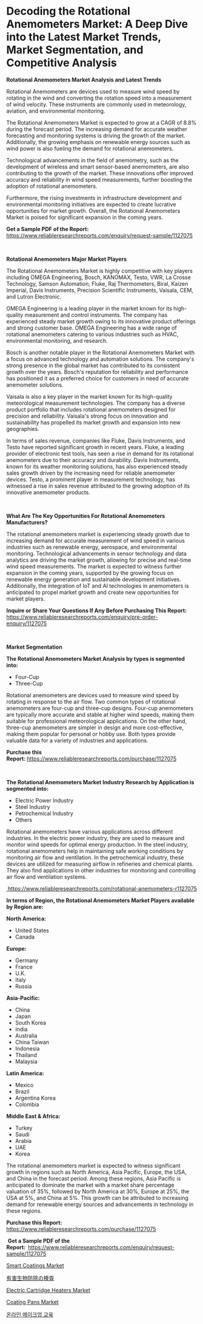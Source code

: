 <p><h1>Decoding the Rotational Anemometers Market: A Deep Dive into the Latest Market Trends, Market Segmentation, and Competitive Analysis</h1></p><p><strong>Rotational Anemometers Market Analysis and Latest Trends</strong></p>
<p><p>Rotational Anemometers are devices used to measure wind speed by rotating in the wind and converting the rotation speed into a measurement of wind velocity. These instruments are commonly used in meteorology, aviation, and environmental monitoring.</p><p>The Rotational Anemometers Market is expected to grow at a CAGR of 8.8% during the forecast period. The increasing demand for accurate weather forecasting and monitoring systems is driving the growth of the market. Additionally, the growing emphasis on renewable energy sources such as wind power is also fueling the demand for rotational anemometers.</p><p>Technological advancements in the field of anemometry, such as the development of wireless and smart sensor-based anemometers, are also contributing to the growth of the market. These innovations offer improved accuracy and reliability in wind speed measurements, further boosting the adoption of rotational anemometers.</p><p>Furthermore, the rising investments in infrastructure development and environmental monitoring initiatives are expected to create lucrative opportunities for market growth. Overall, the Rotational Anemometers Market is poised for significant expansion in the coming years.</p></p>
<p><strong>Get a Sample PDF of the Report:&nbsp;</strong> <a href="https://www.reliableresearchreports.com/enquiry/request-sample/1127075">https://www.reliableresearchreports.com/enquiry/request-sample/1127075</a></p>
<p>&nbsp;</p>
<p><strong>Rotational Anemometers Major Market Players</strong></p>
<p><p>The Rotational Anemometers Market is highly competitive with key players including OMEGA Engineering, Bosch, KANOMAX, Testo, VWR, La Crosse Technology, Samson Automation, Fluke, Raj Thermometers, Biral, Kaizen Imperial, Davis Instruments, Precision Scientific Instruments, Vaisala, CEM, and Lutron Electronic.</p><p>OMEGA Engineering is a leading player in the market known for its high-quality measurement and control instruments. The company has experienced steady market growth owing to its innovative product offerings and strong customer base. OMEGA Engineering has a wide range of rotational anemometers catering to various industries such as HVAC, environmental monitoring, and research.</p><p>Bosch is another notable player in the Rotational Anemometers Market with a focus on advanced technology and automation solutions. The company's strong presence in the global market has contributed to its consistent growth over the years. Bosch's reputation for reliability and performance has positioned it as a preferred choice for customers in need of accurate anemometer solutions.</p><p>Vaisala is also a key player in the market known for its high-quality meteorological measurement technologies. The company has a diverse product portfolio that includes rotational anemometers designed for precision and reliability. Vaisala's strong focus on innovation and sustainability has propelled its market growth and expansion into new geographies.</p><p>In terms of sales revenue, companies like Fluke, Davis Instruments, and Testo have reported significant growth in recent years. Fluke, a leading provider of electronic test tools, has seen a rise in demand for its rotational anemometers due to their accuracy and durability. Davis Instruments, known for its weather monitoring solutions, has also experienced steady sales growth driven by the increasing need for reliable anemometer devices. Testo, a prominent player in measurement technology, has witnessed a rise in sales revenue attributed to the growing adoption of its innovative anemometer products.</p></p>
<p>&nbsp;</p>
<p><strong>What Are The Key Opportunities For Rotational Anemometers Manufacturers?</strong></p>
<p><p>The rotational anemometers market is experiencing steady growth due to increasing demand for accurate measurement of wind speed in various industries such as renewable energy, aerospace, and environmental monitoring. Technological advancements in sensor technology and data analytics are driving the market growth, allowing for precise and real-time wind speed measurements. The market is expected to witness further expansion in the coming years, supported by the growing focus on renewable energy generation and sustainable development initiatives. Additionally, the integration of IoT and AI technologies in anemometers is anticipated to propel market growth and create new opportunities for market players.</p></p>
<p><strong>Inquire or Share Your Questions If Any Before Purchasing This Report:</strong> <a href="https://www.reliableresearchreports.com/enquiry/pre-order-enquiry/1127075">https://www.reliableresearchreports.com/enquiry/pre-order-enquiry/1127075</a></p>
<p>&nbsp;</p>
<p><strong>Market Segmentation</strong></p>
<p><strong>The Rotational Anemometers Market Analysis by types is segmented into:</strong></p>
<p><ul><li>Four-Cup</li><li>Three-Cup</li></ul></p>
<p><p>Rotational anemometers are devices used to measure wind speed by rotating in response to the air flow. Two common types of rotational anemometers are four-cup and three-cup designs. Four-cup anemometers are typically more accurate and stable at higher wind speeds, making them suitable for professional meteorological applications. On the other hand, three-cup anemometers are simpler in design and more cost-effective, making them popular for personal or hobby use. Both types provide valuable data for a variety of industries and applications.</p></p>
<p><strong>Purchase this Report:&nbsp;</strong><a href="https://www.reliableresearchreports.com/purchase/1127075">https://www.reliableresearchreports.com/purchase/1127075</a></p>
<p>&nbsp;</p>
<p><strong>The Rotational Anemometers Market Industry Research by Application is segmented into:</strong></p>
<p><ul><li>Electric Power Industry</li><li>Steel Industry</li><li>Petrochemical Industry</li><li>Others</li></ul></p>
<p><p>Rotational anemometers have various applications across different industries. In the electric power industry, they are used to measure and monitor wind speeds for optimal energy production. In the steel industry, rotational anemometers help in maintaining safe working conditions by monitoring air flow and ventilation. In the petrochemical industry, these devices are utilized for measuring airflow in refineries and chemical plants. They also find applications in other industries for monitoring and controlling air flow and ventilation systems.</p></p>
<p><a href="https://www.reliableresearchreports.com/rotational-anemometers-r1127075">&nbsp;https://www.reliableresearchreports.com/rotational-anemometers-r1127075</a></p>
<p><strong>In terms of Region, the Rotational Anemometers Market Players available by Region are:</strong></p>
<p>
    <p> <strong> North America: </strong>
        <ul>
            <li>United States</li>
            <li>Canada</li>
        </ul>
        </p> 
    <p> <strong> Europe: </strong>
        <ul>
            <li>Germany</li>
            <li>France</li>
            <li>U.K.</li>
            <li>Italy</li>
            <li>Russia</li>
        </ul>
        </p> 
    <p> <strong> Asia-Pacific: </strong>
        <ul>
            <li>China</li>
            <li>Japan</li>
            <li>South Korea</li>
            <li>India</li>
            <li>Australia</li>
            <li>China Taiwan</li>
            <li>Indonesia</li>
            <li>Thailand</li>
            <li>Malaysia</li>
        </ul>
        </p> 
    <p> <strong> Latin America: </strong>
        <ul>
            <li>Mexico</li>
            <li>Brazil</li>
            <li>Argentina Korea</li>
            <li>Colombia</li>
        </ul>
        </p> 
    <p> <strong> Middle East & Africa: </strong>
        <ul>
            <li>Turkey</li>
            <li>Saudi</li>
            <li>Arabia</li>
            <li>UAE</li>
            <li>Korea</li>
        </ul>
    </p>
    </p>
<p><p>The rotational anemometers market is expected to witness significant growth in regions such as North America, Asia Pacific, Europe, the USA, and China in the forecast period. Among these regions, Asia Pacific is anticipated to dominate the market with a market share percentage valuation of 35%, followed by North America at 30%, Europe at 25%, the USA at 5%, and China at 5%. This growth can be attributed to increasing demand for renewable energy sources and advancements in technology in these regions.</p></p>
<p><strong>Purchase this Report: </strong><a href="https://www.reliableresearchreports.com/purchase/1127075">https://www.reliableresearchreports.com/purchase/1127075</a></p>
<p>&nbsp;<strong>Get a Sample PDF of the Report:&nbsp;&nbsp;</strong><a href="https://www.reliableresearchreports.com/enquiry/request-sample/1127075">https://www.reliableresearchreports.com/enquiry/request-sample/1127075</a></p>
<p><strong></strong></p>
<p><p><a href="https://issuu.com/reportprime-2/docs/smart-coatings-market-size-2030.pptx">Smart Coatings Market</a></p><p><a href="https://github.com/dzy793153605/Market-Research-Report-List-1/blob/main/791136435536.md">有害生物防除の検査</a></p><p><a href="https://github.com/RickHolmes3/Market-Research-Report-List-4/blob/main/electric-cartridge-heaters-market.md">Electric Cartridge Heaters Market</a></p><p><a href="https://github.com/Krish2023na/Market-Research-Report-List-4/blob/main/coating-pans-market.md">Coating Pans Market</a></p><p><a href="https://github.com/plelbej847484502/Market-Research-Report-List-1/blob/main/422754332536.md">온라인 메이크업 교육</a></p></p>
